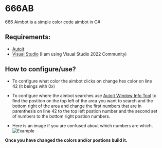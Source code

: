 # 666AB
666 Aimbot is a simple color code aimbot in C#

## Requirements:
- [AutoIt](https://www.autoitscript.com/site/autoit/downloads/) 
- [Visual Studio](https://visualstudio.microsoft.com/) (I am using Visual Studio 2022 Community)
## How to configure/use?

- To configure what color the aimbot clicks on change hex color on line 42 (it beings with 0x)
- To configure where the aimbot searches use [AutoIt Window Info Tool](https://www.autoitscript.com/autoit3/docs/intro/au3spy.htm) to find the postiton on the top left of the area you want to search and the bottom right of the area and change the first numbers that are in parenthesis on line 42 to the top left postion number and the second set of numbers to the bottom right postion numbers.

- Here is an image if you are confused about which numbers are which. ![Example](https://i.imgur.com/KgFGQws.jpg)
 
 **Once you have changed the colors and/or postions build it.**
